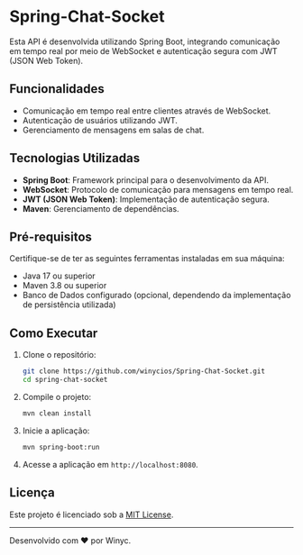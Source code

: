 # Spring-Chat-Socket

Esta API é desenvolvida utilizando Spring Boot, integrando comunicação em tempo real por meio de WebSocket e autenticação segura com JWT (JSON Web Token).

## Funcionalidades

- Comunicação em tempo real entre clientes através de WebSocket.
- Autenticação de usuários utilizando JWT.
- Gerenciamento de mensagens em salas de chat.

## Tecnologias Utilizadas

- **Spring Boot**: Framework principal para o desenvolvimento da API.
- **WebSocket**: Protocolo de comunicação para mensagens em tempo real.
- **JWT (JSON Web Token)**: Implementação de autenticação segura.
- **Maven**: Gerenciamento de dependências.

## Pré-requisitos

Certifique-se de ter as seguintes ferramentas instaladas em sua máquina:

- Java 17 ou superior
- Maven 3.8 ou superior
- Banco de Dados configurado (opcional, dependendo da implementação de persistência utilizada)

## Como Executar

1. Clone o repositório:
   ```bash
   git clone https://github.com/winycios/Spring-Chat-Socket.git
   cd spring-chat-socket
   ```

2. Compile o projeto:
   ```bash
   mvn clean install
   ```

3. Inicie a aplicação:
   ```bash
   mvn spring-boot:run
   ```

4. Acesse a aplicação em `http://localhost:8080`.


## Licença

Este projeto é licenciado sob a [MIT License](LICENSE).

---

Desenvolvido com ❤️ por Winyc.
